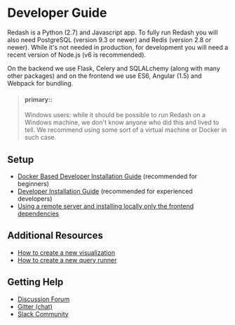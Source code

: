 # Developer Guide

Redash is a Python (2.7) and Javascript app. To fully run Redash you will also need
PostgreSQL (version 9.3 or newer) and Redis (version 2.8 or newer). While it's not
needed in production, for development you will need a recent version of Node.js
(v6 is recommended).

On the backend we use Flask, Celery and SQLALchemy (along with many other packages) and on
the frontend we use ES6, Angular (1.5) and Webpack for bundling.

> #### primary::
>
> Windows users: while it should be possible to run Redash on a Windows machine,
> we don't know anyone who did this and lived to tell. We recommend using some
> sort of a virtual machine or Docker in such case.

## Setup

* [Docker Based Developer Installation Guide](./docker.md) (recommended for beginners)
* [Developer Installation Guide](./setup.md) (recommended for experienced developers)
* [Using a remote server and installing locally only the frontend dependencies](./remote-server.md)

## Additional Resources

* [How to create a new visualization](https://discuss.redash.io/t/how-to-create-new-visualization-types-in-redash/86)
* [How to create a new query runner](https://discuss.redash.io/t/creating-a-new-query-runner-data-source-in-redash/347)

## Getting Help

* [Discussion Forum](https://discuss.redash.io/)
* [Gitter (chat)](https://gitter.im/getredash/redash)
* [Slack Community](http://slack.redash.io/)
